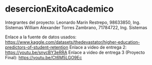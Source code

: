 # desercionExitoAcademico
Integrantes del proyecto:
Leonardo Marín Restrepo, 98633850, Ing. Sistemas
William Alexander Torres Zambrano, 71784722, Ing. Sistemas

Enlace a la fuente de datos usados: https://www.kaggle.com/datasets/thedevastator/higher-education-predictors-of-student-retention
Enlace a video de entrega 2: https://youtu.be/snycBY3eRRA
Enlace a video de entrega 3 (Proyecto Final): https://youtu.be/Ct6M5LGO9Ec
